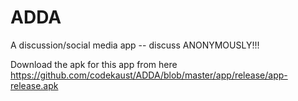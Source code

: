 # ADDA
A discussion/social media app -- discuss ANONYMOUSLY!!!

Download the apk for this app from here
https://github.com/codekaust/ADDA/blob/master/app/release/app-release.apk
